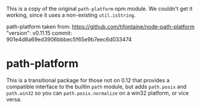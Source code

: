 
This is a copy of the original `path-platform` npm module.
We couldn't get it working, since it uses a non-existing `util.isString`.

path-platform taken from: https://github.com/tjfontaine/node-path-platform
"version": v0.11.15
commit: 901e4d8a69ed3906bbbec5f65e9b7eec6d033474

# path-platform

This is a transitional package for those not on 0.12 that provides a compatible
interface to the builtin `path` module, but adds `path.posix` and `path.win32`
so you can `path.posix.normalize` on a win32 platform, or vice versa.

